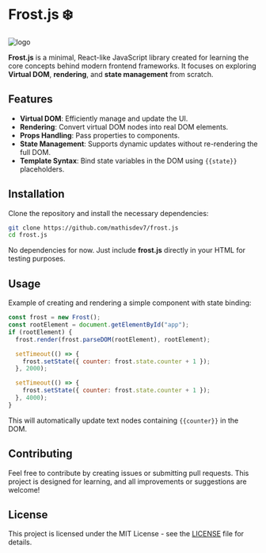 # **Frost.js** ❄️

![logo](https://i.ibb.co/DPZzZTFS/icon.png)

**Frost.js** is a minimal, React-like JavaScript library created for learning the core concepts behind modern frontend frameworks. It focuses on exploring **Virtual DOM**, **rendering**, and **state management** from scratch.

## **Features**

- **Virtual DOM**: Efficiently manage and update the UI.
- **Rendering**: Convert virtual DOM nodes into real DOM elements.
- **Props Handling**: Pass properties to components.
- **State Management**: Supports dynamic updates without re-rendering the full DOM.
- **Template Syntax**: Bind state variables in the DOM using `{{state}}` placeholders.

## **Installation**

Clone the repository and install the necessary dependencies:

```bash
git clone https://github.com/mathisdev7/frost.js
cd frost.js
```

No dependencies for now. Just include **frost.js** directly in your HTML for testing purposes.

## **Usage**

Example of creating and rendering a simple component with state binding:

```js
const frost = new Frost();
const rootElement = document.getElementById("app");
if (rootElement) {
  frost.render(frost.parseDOM(rootElement), rootElement);

  setTimeout(() => {
    frost.setState({ counter: frost.state.counter + 1 });
  }, 2000);

  setTimeout(() => {
    frost.setState({ counter: frost.state.counter + 1 });
  }, 4000);
}
```

This will automatically update text nodes containing `{{counter}}` in the DOM.

## **Contributing**

Feel free to contribute by creating issues or submitting pull requests. This project is designed for learning, and all improvements or suggestions are welcome!

## **License**

This project is licensed under the MIT License - see the [LICENSE](LICENSE) file for details.

